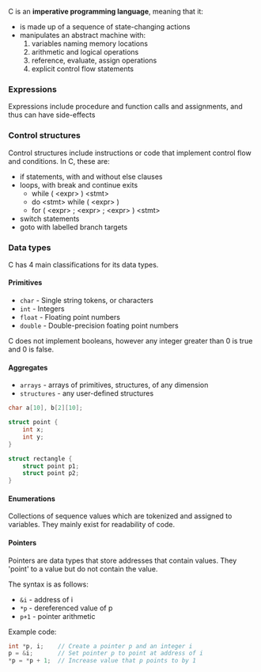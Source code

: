 C is an **imperative programming language**, meaning that it:
- is made up of a sequence of state-changing actions
- manipulates an abstract machine with:
	1. variables naming memory locations
	2. arithmetic and logical operations
	3. reference, evaluate, assign operations
	4. explicit control flow statements

### Expressions
Expressions include procedure and function calls and assignments, and thus can have side-effects

### Control structures
Control structures include instructions or code that implement control flow and conditions. In C, these are:
- if statements, with and without else clauses
- loops, with break and continue exits
	- while ( \<expr> ) \<stmt>
	- do \<stmt> while ( \<expr> )
	- for ( \<expr> ; \<expr> ; \<expr> ) \<stmt>
- switch statements
- goto with labelled branch targets

### Data types
C has 4 main classifications for its data types.

#### Primitives
- `char` - Single string tokens, or characters
- `int` - Integers
- `float` - Floating point numbers
- `double` - Double-precision foating point numbers

C does not implement booleans, however any integer greater than 0 is true and 0 is false.

#### Aggregates
- `arrays` - arrays of primitives, structures, of any dimension
- `structures` - any user-defined structures 

```c
char a[10], b[2][10];  

struct point {
	int x;
	int y;
}

struct rectangle {  
	struct point p1;  
	struct point p2;  
}
```

#### Enumerations
Collections of sequence values which are tokenized and assigned to variables. They mainly exist for readability of code.

#### Pointers
Pointers are data types that store addresses that contain values. They 'point' to a value but do not contain the value. 

The syntax is as follows:
- `&i` - address of i  
- `*p` - dereferenced value of p  
- `p+1` - pointer arithmetic

Example code:
```c
int *p, i;    // Create a pointer p and an integer i
p = &i;       // Set pointer p to point at address of i
*p = *p + 1;  // Increase value that p points to by 1
```